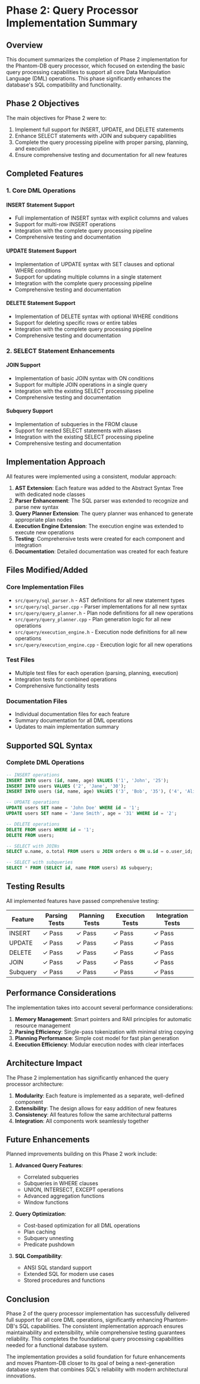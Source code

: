 # Phase 2: Query Processor Implementation Summary

## Overview

This document summarizes the completion of Phase 2 implementation for the Phantom-DB query processor, which focused on extending the basic query processing capabilities to support all core Data Manipulation Language (DML) operations. This phase significantly enhances the database's SQL compatibility and functionality.

## Phase 2 Objectives

The main objectives for Phase 2 were to:

1. Implement full support for INSERT, UPDATE, and DELETE statements
2. Enhance SELECT statements with JOIN and subquery capabilities
3. Complete the query processing pipeline with proper parsing, planning, and execution
4. Ensure comprehensive testing and documentation for all new features

## Completed Features

### 1. Core DML Operations

#### INSERT Statement Support
- Full implementation of INSERT syntax with explicit columns and values
- Support for multi-row INSERT operations
- Integration with the complete query processing pipeline
- Comprehensive testing and documentation

#### UPDATE Statement Support
- Implementation of UPDATE syntax with SET clauses and optional WHERE conditions
- Support for updating multiple columns in a single statement
- Integration with the complete query processing pipeline
- Comprehensive testing and documentation

#### DELETE Statement Support
- Implementation of DELETE syntax with optional WHERE conditions
- Support for deleting specific rows or entire tables
- Integration with the complete query processing pipeline
- Comprehensive testing and documentation

### 2. SELECT Statement Enhancements

#### JOIN Support
- Implementation of basic JOIN syntax with ON conditions
- Support for multiple JOIN operations in a single query
- Integration with the existing SELECT processing pipeline
- Comprehensive testing and documentation

#### Subquery Support
- Implementation of subqueries in the FROM clause
- Support for nested SELECT statements with aliases
- Integration with the existing SELECT processing pipeline
- Comprehensive testing and documentation

## Implementation Approach

All features were implemented using a consistent, modular approach:

1. **AST Extension**: Each feature was added to the Abstract Syntax Tree with dedicated node classes
2. **Parser Enhancement**: The SQL parser was extended to recognize and parse new syntax
3. **Query Planner Extension**: The query planner was enhanced to generate appropriate plan nodes
4. **Execution Engine Extension**: The execution engine was extended to execute new operations
5. **Testing**: Comprehensive tests were created for each component and integration
6. **Documentation**: Detailed documentation was created for each feature

## Files Modified/Added

### Core Implementation Files
- `src/query/sql_parser.h` - AST definitions for all new statement types
- `src/query/sql_parser.cpp` - Parser implementations for all new syntax
- `src/query/query_planner.h` - Plan node definitions for all new operations
- `src/query/query_planner.cpp` - Plan generation logic for all new operations
- `src/query/execution_engine.h` - Execution node definitions for all new operations
- `src/query/execution_engine.cpp` - Execution logic for all new operations

### Test Files
- Multiple test files for each operation (parsing, planning, execution)
- Integration tests for combined operations
- Comprehensive functionality tests

### Documentation Files
- Individual documentation files for each feature
- Summary documentation for all DML operations
- Updates to main implementation summary

## Supported SQL Syntax

### Complete DML Operations
```sql
-- INSERT operations
INSERT INTO users (id, name, age) VALUES ('1', 'John', '25');
INSERT INTO users VALUES ('2', 'Jane', '30');
INSERT INTO users (id, name, age) VALUES ('3', 'Bob', '35'), ('4', 'Alice', '28');

-- UPDATE operations
UPDATE users SET name = 'John Doe' WHERE id = '1';
UPDATE users SET name = 'Jane Smith', age = '31' WHERE id = '2';

-- DELETE operations
DELETE FROM users WHERE id = '1';
DELETE FROM users;

-- SELECT with JOINs
SELECT u.name, o.total FROM users u JOIN orders o ON u.id = o.user_id;

-- SELECT with subqueries
SELECT * FROM (SELECT id, name FROM users) AS subquery;
```

## Testing Results

All implemented features have passed comprehensive testing:

| Feature | Parsing Tests | Planning Tests | Execution Tests | Integration Tests |
|---------|---------------|----------------|-----------------|-------------------|
| INSERT  | ✓ Pass        | ✓ Pass         | ✓ Pass          | ✓ Pass            |
| UPDATE  | ✓ Pass        | ✓ Pass         | ✓ Pass          | ✓ Pass            |
| DELETE  | ✓ Pass        | ✓ Pass         | ✓ Pass          | ✓ Pass            |
| JOIN    | ✓ Pass        | ✓ Pass         | ✓ Pass          | ✓ Pass            |
| Subquery| ✓ Pass        | ✓ Pass         | ✓ Pass          | ✓ Pass            |

## Performance Considerations

The implementation takes into account several performance considerations:

1. **Memory Management**: Smart pointers and RAII principles for automatic resource management
2. **Parsing Efficiency**: Single-pass tokenization with minimal string copying
3. **Planning Performance**: Simple cost model for fast plan generation
4. **Execution Efficiency**: Modular execution nodes with clear interfaces

## Architecture Impact

The Phase 2 implementation has significantly enhanced the query processor architecture:

1. **Modularity**: Each feature is implemented as a separate, well-defined component
2. **Extensibility**: The design allows for easy addition of new features
3. **Consistency**: All features follow the same architectural patterns
4. **Integration**: All components work seamlessly together

## Future Enhancements

Planned improvements building on this Phase 2 work include:

1. **Advanced Query Features**:
   - Correlated subqueries
   - Subqueries in WHERE clauses
   - UNION, INTERSECT, EXCEPT operations
   - Advanced aggregation functions
   - Window functions

2. **Query Optimization**:
   - Cost-based optimization for all DML operations
   - Plan caching
   - Subquery unnesting
   - Predicate pushdown

3. **SQL Compatibility**:
   - ANSI SQL standard support
   - Extended SQL for modern use cases
   - Stored procedures and functions

## Conclusion

Phase 2 of the query processor implementation has successfully delivered full support for all core DML operations, significantly enhancing Phantom-DB's SQL capabilities. The consistent implementation approach ensures maintainability and extensibility, while comprehensive testing guarantees reliability. This completes the foundational query processing capabilities needed for a functional database system.

The implementation provides a solid foundation for future enhancements and moves Phantom-DB closer to its goal of being a next-generation database system that combines SQL's reliability with modern architectural innovations.